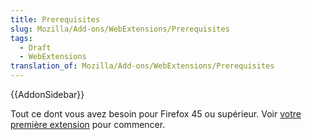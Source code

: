 ```yaml
---
title: Prerequisites
slug: Mozilla/Add-ons/WebExtensions/Prerequisites
tags:
  - Draft
  - WebExtensions
translation_of: Mozilla/Add-ons/WebExtensions/Prerequisites
---
```

{{AddonSidebar}}

Tout ce dont vous avez besoin pour Firefox 45 ou supérieur. Voir [votre première extension](/fr/Add-ons/WebExtensions/Your_first_WebExtension) pour commencer.
